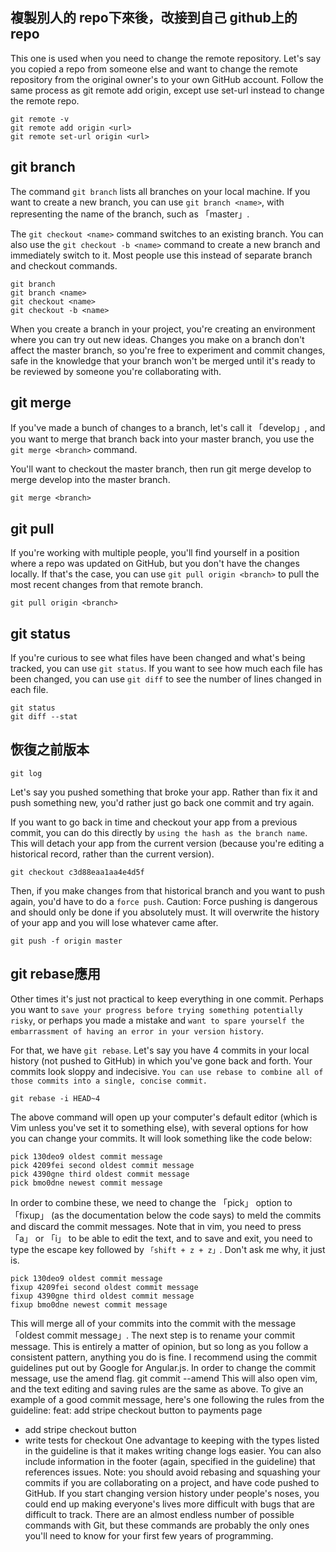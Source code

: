 ## 複製別人的 repo下來後，改接到自己 github上的repo

This one is used when you need to change the remote repository. Let's say you copied a repo from someone else and want to change the remote repository from the original owner's to your own GitHub account. Follow the same process as git remote add origin, except use set-url instead to change the remote repo.
```git
git remote -v
git remote add origin <url>
git remote set-url origin <url>
```
## git branch

The command `git branch` lists all branches on your local machine. If you want to create a new branch, you can use `git branch <name>`, with <name> representing the name of the branch, such as 「master」.

The `git checkout <name>` command switches to an existing branch. You can also use the `git checkout -b <name>` command to create a new branch and immediately switch to it. Most people use this instead of separate branch and checkout commands.

```git
git branch
git branch <name>
git checkout <name>
git checkout -b <name>
```
When you create a branch in your project, you're creating an environment where you can try out new ideas. Changes you make on a branch don't affect the master branch, so you're free to experiment and commit changes, safe in the knowledge that your branch won't be merged until it's ready to be reviewed by someone you're collaborating with.



## git merge

If you've made a bunch of changes to a branch, let's call it 「develop」, and you want to merge that branch back into your master branch, you use the `git merge <branch>` command.

You'll want to checkout the master branch, then run git merge develop to merge develop into the master branch.
```git
git merge <branch>
```

## git pull

If you're working with multiple people, you'll find yourself in a position where a repo was updated on GitHub, but you don't have the changes locally. If that's the case, you can use `git pull origin <branch>` to pull the most recent changes from that remote branch.
```git
git pull origin <branch>
```
## git status
If you're curious to see what files have been changed and what's being tracked, you can use `git status`. If you want to see how much each file has been changed, you can use `git diff` to see the number of lines changed in each file.
```git
git status
git diff --stat
```
## 恢復之前版本
```git
git log
```
Let's say you pushed something that broke your app. Rather than fix it and push something new, you'd rather just go back one commit and try again.

If you want to go back in time and checkout your app from a previous commit, you can do this directly by `using the hash as the branch name`. This will detach your app from the current version (because you're editing a historical record, rather than the current version).
```
git checkout c3d88eaa1aa4e4d5f
```
Then, if you make changes from that historical branch and you want to push again, you'd have to do a `force push`.
Caution: Force pushing is dangerous and should only be done if you absolutely must. It will overwrite the history of your app and you will lose whatever came after.
```git
git push -f origin master
```

## git rebase應用

Other times it's just not practical to keep everything in one commit. Perhaps you want to `save your progress before trying something potentially risky`, or perhaps you made a mistake and `want to spare yourself the embarrassment of having an error in your version history`.

For that, we have `git rebase`.
Let's say you have 4 commits in your local history (not pushed to GitHub) in which you've gone back and forth. Your commits look sloppy and indecisive. `You can use rebase to combine all of those commits into a single, concise commit.`
```git
git rebase -i HEAD~4
```
The above command will open up your computer's default editor (which is Vim unless you've set it to something else), with several options for how you can change your commits. It will look something like the code below:
```
pick 130deo9 oldest commit message
pick 4209fei second oldest commit message
pick 4390gne third oldest commit message
pick bmo0dne newest commit message
```
In order to combine these, we need to change the 「pick」 option to 「fixup」 (as the documentation below the code says) to meld the commits and discard the commit messages. Note that in vim, you need to press 「a」 or 「i」 to be able to edit the text, and to save and exit, you need to type the escape key followed by `「shift + z + z」`. Don't ask me why, it just is.
```
pick 130deo9 oldest commit message
fixup 4209fei second oldest commit message
fixup 4390gne third oldest commit message
fixup bmo0dne newest commit message
```
This will merge all of your commits into the commit with the message 「oldest commit message」.
The next step is to rename your commit message. This is entirely a matter of opinion, but so long as you follow a consistent pattern, anything you do is fine. I recommend using the commit guidelines put out by Google for Angular.js.
In order to change the commit message, use the amend flag.
git commit --amend
This will also open vim, and the text editing and saving rules are the same as above. To give an example of a good commit message, here's one following the rules from the guideline:
feat: add stripe checkout button to payments page
- add stripe checkout button
- write tests for checkout
  One advantage to keeping with the types listed in the guideline is that it makes writing change logs easier. You can also include information in the footer (again, specified in the guideline) that references issues.
  Note: you should avoid rebasing and squashing your commits if you are collaborating on a project, and have code pushed to GitHub. If you start changing version history under people's noses, you could end up making everyone's lives more difficult with bugs that are difficult to track.
  There are an almost endless number of possible commands with Git, but these commands are probably the only ones you'll need to know for your first few years of programming.
